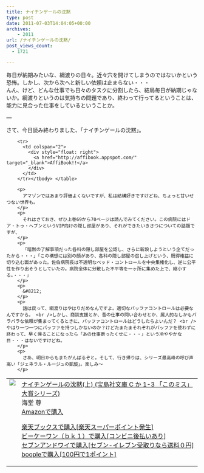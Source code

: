```yaml
---
title: ナイチンゲールの沈黙
type: post
date: 2011-07-03T14:04:05+00:00
archives:
    - 2011
url: /ナイチンゲールの沈黙/
post_views_count:
  - 1721

---
```

毎日が納期みたいな、綱渡りの日々。近々穴を開けてしまうのではないかという恐怖。しかし、次から次へと新しい依頼は止まらない・・・  
んん、けど、どんな仕事でも日々のタスクに分割したら、結局毎日が納期じゃないか。綱渡りというのは気持ちの問題であり、終わって行ってるということは、能力に見合った仕事をしているということか。

&#8212;

さて、今日読み終わりました、「ナイチンゲールの沈黙」。

<table>
  <tr>
    <td style="vertical-align: top">
      <a href="http://hb.afl.rakuten.co.jp/hgc/06d13246.10ebaa62.06d13247.1eb85ca0/?pc=http%3A%2F%2Fsearch.books.rakuten.co.jp%2Fbksearch%2Fdt%3Fg%3D001%26bisbn%3D4796663584" target="_blank"><img style="border-bottom-style: none; border-left-style: none; border-top-style: none; border-right-style: none" src="https://i2.wp.com/ecx.images-amazon.com/images/I/51xkHBrTcWL._SL160_.jpg" data-recalc-dims="1" /> </a>
    </td>
    <td style="vertical-align: top">
      <a href="http://hb.afl.rakuten.co.jp/hgc/06d13246.10ebaa62.06d13247.1eb85ca0/?pc=http%3A%2F%2Fsearch.books.rakuten.co.jp%2Fbksearch%2Fdt%3Fg%3D001%26bisbn%3D4796663584" target="_blank">ナイチンゲールの沈黙(上) (宝島社文庫 C か 1-3 「このミス」大賞シリーズ) </a> <br />海堂 尊 <br /><a href="http://www.amazon.co.jp/%E3%83%8A%E3%82%A4%E3%83%81%E3%83%B3%E3%82%B2%E3%83%BC%E3%83%AB%E3%81%AE%E6%B2%88%E9%BB%99-%E4%B8%8A-%E5%AE%9D%E5%B3%B6%E7%A4%BE%E6%96%87%E5%BA%AB-1-3-%E3%80%8C%E3%81%93%E3%81%AE%E3%83%9F%E3%82%B9%E3%80%8D%E5%A4%A7%E8%B3%9E%E3%82%B7%E3%83%AA%E3%83%BC%E3%82%BA/dp/4796663584%3FSubscriptionId%3D1JWQWN8E4Z5TR27962G2%26tag%3Dgaeaffibook-22%26linkCode%3Dxm2%26camp%3D2025%26creative%3D165953%26creativeASIN%3D4796663584" target="_blank">Amazonで購入 </a> </p>
      <p>
        <a href="http://px.a8.net/svt/ejp?a8mat=1HPMBD+EAZZ1U+5WS+C1DUQ&a8ejpredirect=http%3A%2F%2Fsearch.books.rakuten.co.jp%2Fbksearch%2Fdt%3Fg%3D001%26bisbn%3D4796663584" target="_blank">楽天ブックスで購入[楽天スーパーポイント発生]</a> <img border="0" alt="" src="https://i2.wp.com/www12.a8.net/0.gif?resize=1%2C1" width="1" height="1" data-recalc-dims="1" /> <br /><a href="http://px.a8.net/svt/ejp?a8mat=1HRMFS+EEKKOI+10UY+HUKPU&a8ejpredirect=http%3A%2F%2Fwww.bk1.jp%2FkeywordSearchResult%2F%3Fkeyword%3D4796663584%26storeCd%3D1%26searchFlg%3D9%26x%3D43%26y%3D11%26partnerid%3D02a801" target="_blank">ビーケーワン（ｂｋ１）で購入[コンビニ後払いあり]</a> <img border="0" alt="" src="https://i2.wp.com/www12.a8.net/0.gif?resize=1%2C1" width="1" height="1" data-recalc-dims="1" /> <br /><a href="http://click.linksynergy.com/fs-bin/statform?id=aR0TIOX*qAA&offerid=137560&bnid=1490&subid=&subid=0&kword_in=4796663584&oop=on" target="_blank">セブンアンドワイで購入[セブン-イレブン受取りなら送料０円]</a><img border="0" src="http://ad.linksynergy.com/fs-bin/show?id=aR0TIOX*qAA&bids=137560&type=5&subid=0" width="1" height="1" /> <br /><a href="http://click.linksynergy.com/fs-bin/statform?id=aR0TIOX*qAA&offerid=33310&bnid=2&subid=0&ifc=4&ifr=9784796663588" target="_blank">boopleで購入[100円で1ポイント]</a> </td> </tr> 
        
        <tr>
          <td colspan="2">
            <div style="float: right">
              <a href="http://affibook.appspot.com/" target="_blank">AffiBook!!</a>
            </div>
          </td>
        </tr></tbody> </table> 
        
        <p>
          アマゾンではあまり評価よくないですが、私は結構好きですけどね、ちょっと甘いせつない世界も。
        </p>
        <p>
          それはさておき、ぜひ上巻69から70ページは読んでみてください。この病院にはドア・トゥ・ヘブンというVIP向けの隠し部屋があり、それができたいきさつについての話題ですが、
        </p>
        <p>
          「暗黙の了解事項だった各科の隠し部屋を公認し、さらに新設しようという企てだったから・・・」「この構想には別の顔があり、各科の隠し部屋の召し上げという、既得権益に切り込む面があった。佐伯病院長は不透明なベッド・コントロールを中央集権化し、逆に公平性を作り出そうとしていたの。病院全体に分散した不平等を一ヶ所に集めた上で、縮小する。・・・」
        </p>
        <p>
          &#8212;
        </p>
        <p>
          話は戻って、綱渡りはやはりだめなんですよ。適切なバッファコントロールは必要なんですから。 <br />しかし、商談支援とか、昔の仕事の問い合わせとか、属人的なしかもバラバラな依頼が集まってくるときに、バッファコントロールはどうしたらよいんだ？ <br />やはり一つ一つにバッファを持つしかないのか？けどたまたまそれぞれがバッファを使わずに終わって、早く帰ることになったら「あの仕事断ったくせに・・・」という冷ややかな目・・・はないですけどね。
        </p>
        <p>
          さあ、明日からもまたがんばるぞと。そして、行き帰りは、シリーズ最高峰の呼び声高い「ジェネラル・ルージュの凱旋」。楽しみ～
        </p>